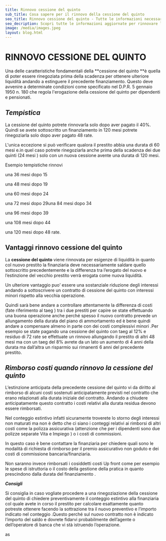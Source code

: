 ```yaml
---
title: Rinnovo cessione del quinto
sub_title: Cosa sapere per il rinnovo della cessione del quinto
seo_title: Rinnovo cessione del quinto - Tutte le informazioni necessarie
seo_decription: Scopri tutte le informazioni aggiornate per rinnovare la cessione del quinto
image: /media/images.jpeg
layout: blog.html
---
```

# RINNOVO CESSIONE DEL QUINTO

Una delle caratteristiche fondamentali della **cessione del quinto **è quella  di poter essere rinegoziata prima della scadenza  per ottenere  ulteriore liquidità andando a estinguere il precedente finanziamento. Questo deve avvenire a determinate condizioni come specificato nel D.P.R. 5 gennaio 1950 n. 180 che regola l'erogazione della cessione del quinto per dipendenti e pensionati.

## _**Tempistica**_

La cessione del quinto potrete rinnovarla solo dopo aver pagato il 40%. Quindi se avete sottoscritto  un finanziamento in 120 mesi potrete rinegoziarla solo dopo aver pagato 48 rate.

L'unica eccezione si può verificare qualora il prestito abbia una durata di 60 mesi e.in quel caso potrete rinegoziarla anche prima della scadenza dei due quinti (24 mesi ) solo con un nuova cessione avente una durata di 120 mesi. 

Esempio tempistiche rinnovi

una 36 mesi dopo 15

una 48 mesi dopo 19

una 60 mesi dopo 24

una 72 mesi dopo 29una 84 mesi dopo 34

una 96 mesi dopo 39

una 108 mesi dopo 44

una 120 mesi dopo 48 rate.

## Vantaggi rinnovo cessione del quinto

La **cessione del quinto** viene rinnovata per esigenze di liquidità in quanto col nuovo prestito la finanziaria deve necessariamente saldare quello sottoscritto precedentemente e la differenza tra l’erogato del nuovo e l’estinzione del vecchio prestito verrà erogata come nuova liquidità.

Un ulteriore vantaggio puo’ essere una sostanziale riduzione degli interessi andando a sottoscrivere un contratto di cessione del quinto con interessi minori rispetto alla vecchia operazione.

Quindi sarà bene andare a controllare attentamente la differenza di costi (fate riferimento al taeg ) tra i due prestiti per capire se state effettuando una buona operazione anche perché spesso il nuovo contratto prevede un allungamento della durata del piano di ammortamento ed è bene quindi andare a compensare almeno in parte con dei costi complessivi minori .Per esempio se state pagando una cessione del quinto con taeg al 12% e residuo di 72 rate se effettuate un rinnovo allungando il prestito di altri 48 mesi ma con un taeg del 8% avrete da un lato un aumento di 4 anni della durata ma dall’altra un risparmio sui rimanenti 6 anni del precedente prestito.

## _**Rimborso costi quando rinnovo la cessione del quinto**_

L’estinzione anticipata della precedente cessione del quinto vi da diritto al rimborso di alcuni costi sostenuti anticipatamente previsti  nel contratto che erano relazionati alla durata iniziale del contratto. Andando a chiudere anticipatamente questo contratto i costi relativi alla durata residua devono essere rimborsati.

Nel conteggio estintivo infatti sicuramente troverete lo storno degli interessi non maturati ma non è detto che ci siano i conteggi relativi ai rimborsi di altri costi come la polizza assicurativa (attenzione che per i dipendenti sono due polizze separate Vita e Impiego ) o i costi di commissioni. 

In questo caso è bene contattare la finanziaria per chiedere quali sono le modalità di richiesta di rimborso per il premio assicurativo non goduto e dei costi di commissione bancaria/finanziaria.

Non saranno invece rimborsati i cosiddetti costi Up front come per esempio le spese di istruttoria o il costo della gestione della pratica in quanto prescindono dalla durata del finanziamento .

_**Consigli**_

Si consiglia in caso vogliate procedere a una rinegoziazione della cessione del quinto di  chiedere preventivamente il conteggio estintivo alla finanziaria col quale avete in corso il prestito per calcolare esattamente quanto potreste ottenere facendo la sottrazione tra il nuovo preventivo e l’importo indicato nel conteggio .Questo perché sul nuovo contratto non è indicato l’importo del saldo e dovrete fidarvi probabilmente dell’agente o dell’operatore di banca che vi stà istruendo l’operazione.



as
